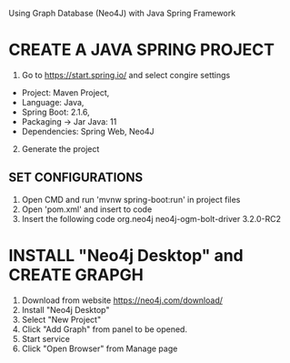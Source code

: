 Using Graph Database (Neo4J) with Java Spring Framework

# CREATE A JAVA SPRING PROJECT
1. Go to https://start.spring.io/ and select congire settings
  - Project: Maven Project, 
  - Language: Java, 
  - Spring Boot: 2.1.6, 
  - Packaging -> Jar Java: 11 
  - Dependencies: Spring Web, Neo4J
  
2. Generate the project

## SET CONFIGURATIONS

1. Open CMD and run 'mvnw spring-boot:run' in project files
2. Open 'pom.xml' and insert to code
3. Insert the following code
        <dependency>
            <groupId>org.neo4j</groupId>
            <artifactId>neo4j-ogm-bolt-driver</artifactId>
            <version>3.2.0-RC2</version>
        </dependency>
        
# INSTALL "Neo4j Desktop" and CREATE GRAPGH
1. Download from website https://neo4j.com/download/
2. Install "Neo4j Desktop"
3. Select "New Project"
4. Click "Add Graph" from panel to be opened. 
5. Start service
6. Click "Open Browser" from Manage page

